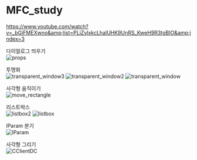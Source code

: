 # MFC_study
https://www.youtube.com/watch?v=_bGiFMEXwno&amp;list=PLiZvlxkcLhalUHK9UnRS_KweH9R3tgBIO&amp;index=3

다이얼로그 띄우기  
![props](https://user-images.githubusercontent.com/59910227/80301786-1badfc80-87e1-11ea-8921-583b72383f17.png)

투명화  
![transparent_window3](https://user-images.githubusercontent.com/59910227/80301787-1d77c000-87e1-11ea-817d-66eb1f23f803.png)
![transparent_window2](https://user-images.githubusercontent.com/59910227/80301788-1ea8ed00-87e1-11ea-97b1-ee4bdb232483.png)
![transparent_window](https://user-images.githubusercontent.com/59910227/80301789-1f418380-87e1-11ea-9a7f-98a215658f77.png)

사각형 움직이기  
![move_rectangle](https://user-images.githubusercontent.com/59910227/80301791-1f418380-87e1-11ea-8d1d-745981b5a9e8.png)

리스트박스  
![listbox2](https://user-images.githubusercontent.com/59910227/80301792-1fda1a00-87e1-11ea-8911-25c6821456d0.png)
![listbox](https://user-images.githubusercontent.com/59910227/80301793-2072b080-87e1-11ea-849d-ff7da7a3ce80.png)

lParam 분기  
![lParam](https://user-images.githubusercontent.com/59910227/80301794-210b4700-87e1-11ea-9311-1391dc20507b.png)

사각형 그리기  
![CClientDC](https://user-images.githubusercontent.com/59910227/80301795-210b4700-87e1-11ea-8f91-d6a3aafeeb13.png)
